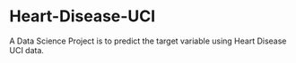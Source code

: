 # Heart-Disease-UCI
A Data Science Project is to predict the target variable using Heart Disease UCI data.
